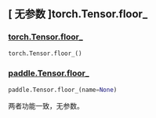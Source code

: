 ## [ 无参数 ]torch.Tensor.floor\_

### [torch.Tensor.floor\_](https://pytorch.org/docs/stable/generated/torch.Tensor.floor_.html?highlight=floor_#torch.Tensor.floor_)

```python
torch.Tensor.floor_()
```

### [paddle.Tensor.floor\_](https://www.paddlepaddle.org.cn/documentation/docs/zh/develop/api/paddle/Tensor_cn.html#id10)

```python
paddle.Tensor.floor_(name=None)
```

两者功能一致，无参数。
